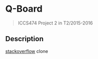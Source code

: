 # Q-Board

> ICCS474 Project 2 in T2/2015-2016

## Description

[stackoverflow](http://stackoverflow.com/) clone